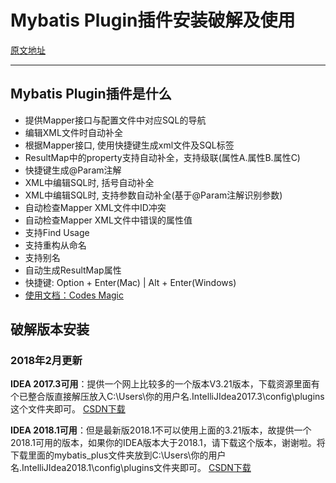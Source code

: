 # Mybatis Plugin插件安装破解及使用
[原文地址](https://blog.csdn.net/u011410529/article/details/54098067)

***

## Mybatis Plugin插件是什么
* 提供Mapper接口与配置文件中对应SQL的导航
* 编辑XML文件时自动补全
* 根据Mapper接口, 使用快捷键生成xml文件及SQL标签
* ResultMap中的property支持自动补全，支持级联(属性A.属性B.属性C)
* 快捷键生成@Param注解
* XML中编辑SQL时, 括号自动补全
* XML中编辑SQL时, 支持参数自动补全(基于@Param注解识别参数)
* 自动检查Mapper XML文件中ID冲突
* 自动检查Mapper XML文件中错误的属性值
* 支持Find Usage
* 支持重构从命名
* 支持别名
* 自动生成ResultMap属性
* 快捷键: Option + Enter(Mac) | Alt + Enter(Windows)
* [使用文档：Codes Magic](https://www.codesmagic.com/mybatisplugin/userguide/getting-started)

## 破解版本安装
### 2018年2月更新
**IDEA 2017.3可用**：提供一个网上比较多的一个版本V3.21版本，下载资源里面有个已整合版直接解压放入C:\Users\你的用户名\.IntelliJIdea2017.3\config\plugins 这个文件夹即可。 
[CSDN下载](http://download.csdn.net/download/u011410529/10238317)

**IDEA 2018.1可用**：但是最新版2018.1不可以使用上面的3.21版本，故提供一个2018.1可用的版本，如果你的IDEA版本大于2018.1，请下载这个版本，谢谢啦。将下载里面的mybatis_plus文件夹放到C:\Users\你的用户名\.IntelliJIdea2018.1\config\plugins文件夹即可。 
[CSDN下载](https://download.csdn.net/download/u011410529/10338637)